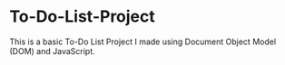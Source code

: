 # To-Do-List-Project
This is a basic To-Do List Project I made using Document Object Model (DOM) and JavaScript.
